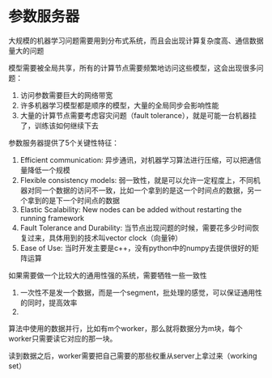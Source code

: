 # 参数服务器



大规模的机器学习问题需要用到分布式系统，而且会出现计算复杂度高、通信数据量大的问题

模型需要被全局共享，所有的计算节点需要频繁地访问这些模型，这会出现很多问题：

1. 访问参数需要巨大的网络带宽
2. 许多机器学习模型都是顺序的模型，大量的全局同步会影响性能
3. 大量的计算节点需要考虑容灾问题（fault tolerance），就是可能一台机器挂了，训练该如何继续下去

参数服务器提供了5个关键性特征：

1. Efficient communication: 异步通讯，对机器学习算法进行压缩，可以把通信量降低一个规模
2. Flexible consistency models: 弱一致性，就是可以允许一定程度上，不同机器对同一个数据的访问不一致，比如一个拿到的是这一个时间点的数据，另一个拿到的是下一个时间点的数据
3. Elastic Scalability: New nodes can be added without restarting the running framework
4. Fault Tolerance and Durability: 当节点出现问题的时候，需要花多少时间恢复过来，具体用到的技术叫vector clock（向量钟）
5. Ease of Use: 当时开发主要是c++，没有python中的numpy去提供很好的矩阵运算



如果需要做一个比较大的通用性强的系统，需要牺牲一些一致性



1. 一次性不是发一个数据，而是一个segment，批处理的感觉，可以保证通用性的同时，提高效率
2. 



算法中使用的数据并行，比如有m个worker，那么就将数据分为m块，每个worker只需要读它对应的那一块。

读到数据之后，worker需要把自己需要的那些权重从server上拿过来（working set）

